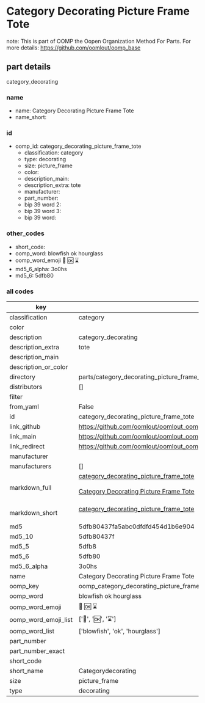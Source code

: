 # Category Decorating Picture Frame Tote  

note: This is part of OOMP the Oopen Organization Method For Parts. For more details: https://github.com/oomlout/oomp_base

##  part details
  



category_decorating



### name
* name: Category Decorating Picture Frame Tote
* name_short: 
### id
* oomp_id: category_decorating_picture_frame_tote
  * classification: category
  * type: decorating
  * size: picture_frame
  * color: 
  * description_main: 
  * description_extra: tote
  * manufacturer: 
  * part_number: 
  * bip 39 word 2: 
  * bip 39 word 3: 
  * bip 39 word: 

### other_codes
* short_code: 
* oomp_word: blowfish ok hourglass
* oomp_word_emoji :blowfish: :ok: :hourglass:
* md5_6_alpha: 3o0hs
* md5_6: 5dfb80









### all codes 
| key | value |  
| --- | --- |  
| classification | category |  
| color |  |  
| description | category_decorating |  
| description_extra | tote |  
| description_main |  |  
| description_or_color |   |  
| directory | parts/category_decorating_picture_frame_tote |  
| distributors | [] |  
| filter |  |  
| from_yaml | False |  
| id | category_decorating_picture_frame_tote |  
| link_github | https://github.com/oomlout/oomlout_oomp_version_1_messy/tree/main/parts/category_decorating_picture_frame_tote |  
| link_main | https://github.com/oomlout/oomlout_oomp_version_1_messy/tree/main/parts/category_decorating_picture_frame_tote |  
| link_redirect | https://github.com/oomlout/oomlout_oomp_version_1_messy/tree/main/parts/category_decorating_picture_frame_tote |  
| manufacturer |  |  
| manufacturers | [] |  
| markdown_full | [category_decorating_picture_frame_tote](none)<br>[](none)<br>[Category Decorating Picture Frame Tote](none)<br><br> |  
| markdown_short | [category_decorating_picture_frame_tote](none)<br><br> |  
| md5 | 5dfb80437fa5abc0dfdfd454d1b6e904 |  
| md5_10 | 5dfb80437f |  
| md5_5 | 5dfb8 |  
| md5_6 | 5dfb80 |  
| md5_6_alpha | 3o0hs |  
| name | Category Decorating Picture Frame Tote |  
| oomp_key | oomp_category_decorating_picture_frame_tote |  
| oomp_word | blowfish ok hourglass |  
| oomp_word_emoji | :blowfish: :ok: :hourglass: |  
| oomp_word_emoji_list | [':blowfish:', ':ok:', ':hourglass:'] |  
| oomp_word_list | ['blowfish', 'ok', 'hourglass'] |  
| part_number |  |  
| part_number_exact |  |  
| short_code |  |  
| short_name | Categorydecorating |  
| size | picture_frame |  
| type | decorating |  
